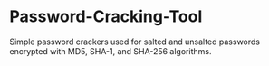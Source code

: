 # Password-Cracking-Tool
Simple password crackers used for salted and unsalted passwords encrypted with MD5, SHA-1, and SHA-256 algorithms.
